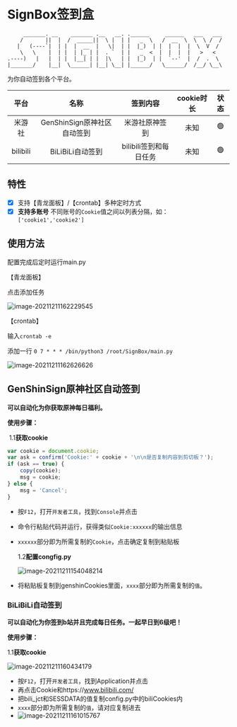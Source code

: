 # SignBox签到盒

```
     _______. __    _______ .__   __. .______     ______   ___   ___ 
    /       ||  |  /  _____||  \ |  | |   _  \   /  __  \  \  \ /  / 
   |   (----`|  | |  |  __  |   \|  | |  |_)  | |  |  |  |  \  V  /  
    \   \    |  | |  | |_ | |  . `  | |   _  <  |  |  |  |   >   <   
.----)   |   |  | |  |__| | |  |\   | |  |_)  | |  `--'  |  /  .  \  
|_______/    |__|  \______| |__| \__| |______/   \______/  /__/ \__\                                                                     
```

为你自动签到各个平台。

|   平台   |            名称             |        签到内容        | cookie时长 | 状态 |
| :------: | :-------------------------: | :--------------------: | :--------: | :--: |
|  米游社  | GenShinSign原神社区自动签到 |     米游社原神签到     |    未知    |  🟢️   |
| bilibili |      BiLiBiLi自动签到       | bilibili签到和每日任务 |    未知    |  🟢️   |



## 特性

- [x] 支持【青龙面板】/【crontab】多种定时方式
- [x] **支持多账号** 不同账号的`Cookie`值之间以列表分隔，如：`['cookie1','cookie2']`

## 使用方法

配置完成后定时运行main.py

【青龙面板】

点击添加任务

![image-20211211162229545](C:\Users\42796\AppData\Roaming\Typora\typora-user-images\image-20211211162229545.png)

【crontab】

输入`crontab -e`

添加一行 `0 7 * * * /bin/python3 /root/SignBox/main.py`

![image-20211211162626626](C:\Users\42796\AppData\Roaming\Typora\typora-user-images\image-20211211162626626.png)

## GenShinSign原神社区自动签到

**可以自动化为你获取原神每日福利。**

**使用步骤：**

​	1.1**获取cookie**

```js
var cookie = document.cookie;
var ask = confirm('Cookie:' + cookie + '\n\n是否复制内容到剪切板？');
if (ask == true) {
    copy(cookie);
    msg = cookie;
} else {
    msg = 'Cancel';
}
```

- 按`F12`，打开`开发者工具`，找到`Console`并点击

- 命令行粘贴代码并运行，获得类似`Cookie:xxxxxx`的输出信息

- `xxxxxx`部分即为所需复制的`Cookie`，点击确定复制到粘贴板

  1.2**配置congfig.py**

  ![image-20211211154048214](C:\Users\42796\AppData\Roaming\Typora\typora-user-images\image-20211211154048214.png)

- 将粘贴板复制到genshinCookies里面，`xxxx`部分即为所需复制的`值`。

### BiLiBiLi自动签到

**可以自动化为你签到b站并且完成每日任务。一起早日到6级吧！**

**使用步骤：**

1.1**获取cookie**

![image-20211211160434179](C:\Users\42796\AppData\Roaming\Typora\typora-user-images\image-20211211160434179.png)

- 按`F12`，打开`开发者工具`，找到Application并点击
- 再点击Cookie和https://www.bilibili.com/
- 把bili_jct和SESSDATA的值复制config.py中的biliCookies内
- `xxxx`部分即为所需复制的`值`，请对应复制进去
- ![image-20211211161015767](C:\Users\42796\AppData\Roaming\Typora\typora-user-images\image-20211211161015767.png)

